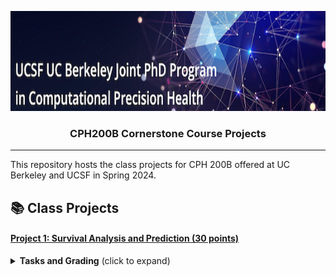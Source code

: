 <p align="center">
  <img width="840" height="160" src="assets/cphbanner.png" />
</p>
<h3 align="center">
    <b> CPH200B Cornerstone Course Projects </b>
</h3>

---------------

This repository hosts the class projects for CPH 200B offered at UC Berkeley and UCSF in Spring 2024. 

## 📚 Class Projects

#### [Project 1: Survival Analysis and Prediction (30 points)](https://bcourses.berkeley.edu/courses/1531248/assignments/8680176)

<details>
  <summary><b>Tasks and Grading</b> (click to expand)</summary>
  &nbsp;
  <ul>
    <li>Task 1.1: Nonparametric Survival Analysis in Heart Failure [7 pts]</a></li>
    &nbsp;
    <li>Task 1.2: Survival Regression using the Cox PH Model [8 pts]</li> 
    &nbsp;
    <li>Task 1.3: Developing an ML-based Survival Prediction Model [15 pts]</li> 
  </ul>

</details>
